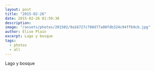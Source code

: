 ```yaml
---
layout: post
title: "2015-02-26"
date: 2015-02-26 01:59:30
description: 
image: "/assets/photos/201502/9a16727c708d77a80fdb324c94ffb9cb.jpg"
author: Elise Plain
excerpt: Lago y bosque
tags: 
  - photos
  - all
---
```


Lago y bosque
<p></p>
